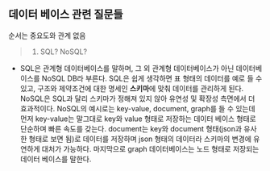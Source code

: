 ## 데이터 베이스 관련 질문들

순서는 중요도와 관계 없음

>1. SQL? NoSQL?

  - SQL은 관계형 데이터베이스를 말하며, 그 외 관계형 데이터베이스가 아닌 데이터베이스를 NoSQL DB라 부른다. 
  SQL은 쉽게 생각하면 표 형태의 데이터를 예로 들 수 있고, 구조와 제약조건에 대한 명세인 **스키마**에 맞춰 데이터를 관리하게 된다. 
  NoSQL은 SQL과 달리 스키마가 정해져 있지 않아 유연성 및 확장성 측면에서 더 효과적이다. NoSQL의 예시로는 key-value, document, graph를 들 수 있는데 먼저 key-value는 말그대로 key와 value 형태로 저장하는 데이터 베이스 형태로 단순하며 빠른 속도를 갖는다. document는 key와 document 형태(json과 유사한 형태로 보면 됨)로 데이터를 저장하며 json 형태의 데이터라 스키마의 변경에 유연하게 대처가 가능하다. 마지막으로 graph 데이터베이스는 노드 형태로 저장되는 데이터 베이스를 말한다. 
